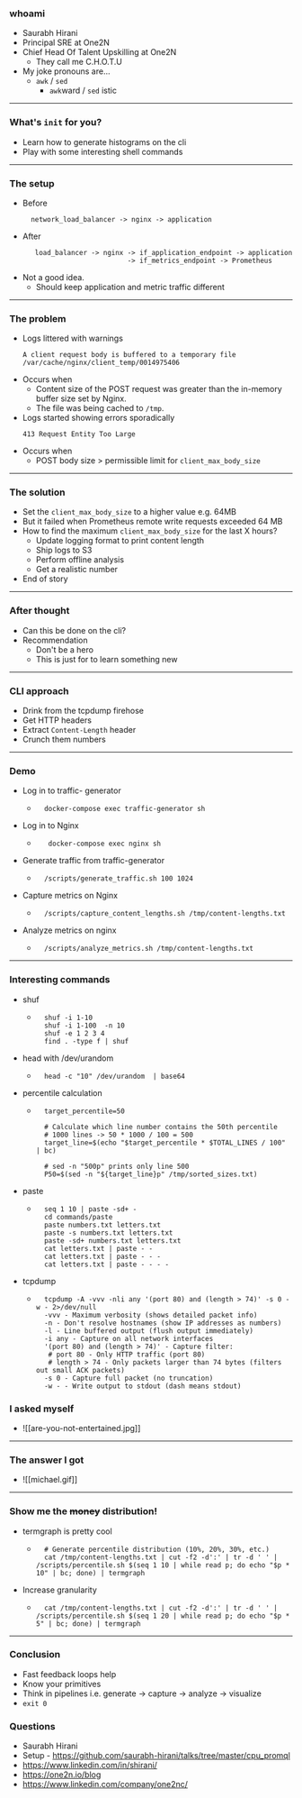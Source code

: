 ### whoami
- Saurabh Hirani
- Principal SRE at One2N
- Chief Head Of Talent Upskilling at One2N
	- They call me C.H.O.T.U
- My joke pronouns are...
	- `awk` / `sed` 
		- `awk`ward / `sed` istic
-------
### What's `init` for you?
- Learn how to generate histograms on the cli
- Play with some interesting shell commands

---
### The setup
-  Before
	  ```
		network_load_balancer -> nginx -> application
	  ```
-  After
	 ```
		load_balancer -> nginx -> if_application_endpoint -> application
		                       -> if_metrics_endpoint -> Prometheus
	  ```
- Not a good idea.
	- Should keep application and metric traffic different

---
### The problem
- Logs littered with warnings
	```
	A client request body is buffered to a temporary file /var/cache/nginx/client_temp/0014975406
	```
- Occurs when
	- Content size of the POST request was greater than the in-memory buffer size set by Nginx. 
	- The file was being cached to `/tmp`.
- Logs started showing errors sporadically
	```
	413 Request Entity Too Large 
	```
- Occurs when
	- POST body size > permissible limit for `client_max_body_size`
	
-------

### The solution
- Set the `client_max_body_size` to a higher value e.g. 64MB
- But it failed when Prometheus remote write requests exceeded 64 MB
- How to find the maximum `client_max_body_size` for the last X hours?
	- Update logging format to print content length
	- Ship logs to S3
	- Perform offline analysis
	- Get a realistic number
- End of story

---

### After thought

- Can this be done on the cli?
- Recommendation
	- Don't be a hero
	- This is just for to learn something new
	
---

### CLI approach
- Drink from the tcpdump firehose
- Get HTTP headers
- Extract `Content-Length` header
- Crunch them numbers

---

### Demo
- Log in to traffic- generator
	- ```
		docker-compose exec traffic-generator sh
	  ```
- Log in to Nginx
	- ```
		 docker-compose exec nginx sh
	  ```
- Generate traffic from traffic-generator
	- ```
		/scripts/generate_traffic.sh 100 1024
	  ```
- Capture metrics on Nginx
	- ```
		/scripts/capture_content_lengths.sh /tmp/content-lengths.txt
	  ```
- Analyze metrics on nginx
	- ```
		/scripts/analyze_metrics.sh /tmp/content-lengths.txt
	  ```
---

### Interesting commands
- shuf
	- ```
		shuf -i 1-10
		shuf -i 1-100  -n 10
		shuf -e 1 2 3 4
		find . -type f | shuf
	  ```
- head with /dev/urandom
	- ```
		head -c "10" /dev/urandom  | base64
	  ```
- percentile calculation
	- ```
		target_percentile=50
		
		# Calculate which line number contains the 50th percentile
		# 1000 lines -> 50 * 1000 / 100 = 500
		target_line=$(echo "$target_percentile * $TOTAL_LINES / 100" | bc)
		
		# sed -n "500p" prints only line 500
		P50=$(sed -n "${target_line}p" /tmp/sorted_sizes.txt)
	  ```
- paste
	- ```
		seq 1 10 | paste -sd+ -
		cd commands/paste
		paste numbers.txt letters.txt
		paste -s numbers.txt letters.txt
		paste -sd+ numbers.txt letters.txt
		cat letters.txt | paste - -
		cat letters.txt | paste - - -
		cat letters.txt | paste - - - -
	  ```
- tcpdump
	- ```
		tcpdump -A -vvv -nli any '(port 80) and (length > 74)' -s 0 -w - 2>/dev/null
		-vvv - Maximum verbosity (shows detailed packet info)
		-n - Don't resolve hostnames (show IP addresses as numbers)
		-l - Line buffered output (flush output immediately)
		-i any - Capture on all network interfaces
		'(port 80) and (length > 74)' - Capture filter:
		 # port 80 - Only HTTP traffic (port 80)
		 # length > 74 - Only packets larger than 74 bytes (filters out small ACK packets)
		-s 0 - Capture full packet (no truncation)
		-w - - Write output to stdout (dash means stdout)	
	  ```

###  I asked myself
- ![[are-you-not-entertained.jpg]]
---

### The answer I got

- ![[michael.gif]]
---

### Show me the ~~money~~ distribution!
- termgraph is pretty cool
	- ```
		# Generate percentile distribution (10%, 20%, 30%, etc.)
		cat /tmp/content-lengths.txt | cut -f2 -d':' | tr -d ' ' | /scripts/percentile.sh $(seq 1 10 | while read p; do echo "$p * 10" | bc; done) | termgraph
	  ```
- Increase granularity 
	- ```
		cat /tmp/content-lengths.txt | cut -f2 -d':' | tr -d ' ' | /scripts/percentile.sh $(seq 1 20 | while read p; do echo "$p * 5" | bc; done) | termgraph
	  ```
----

### Conclusion
- Fast feedback loops help
- Know your primitives
- Think in pipelines i.e. generate -> capture -> analyze -> visualize
- `exit 0`

### Questions

- Saurabh Hirani
- Setup - https://github.com/saurabh-hirani/talks/tree/master/cpu_promql
- https://www.linkedin.com/in/shirani/
- https://one2n.io/blog
- https://www.linkedin.com/company/one2nc/

